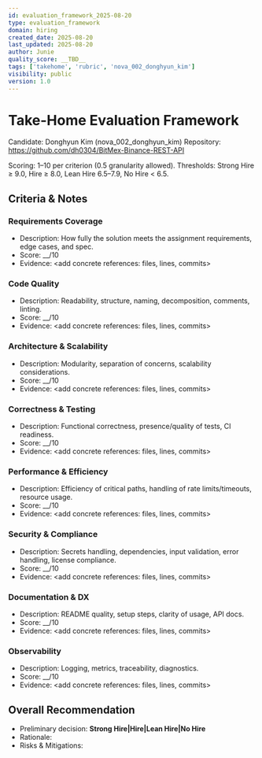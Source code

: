 ```yaml
---
id: evaluation_framework_2025-08-20
type: evaluation_framework
domain: hiring
created_date: 2025-08-20
last_updated: 2025-08-20
author: Junie
quality_score: __TBD__
tags: ['takehome', 'rubric', 'nova_002_donghyun_kim']
visibility: public
version: 1.0
---
```



# Take-Home Evaluation Framework

Candidate: Donghyun Kim (nova_002_donghyun_kim)
Repository: https://github.com/dh0304/BitMex-Binance-REST-API

Scoring: 1–10 per criterion (0.5 granularity allowed). Thresholds: Strong Hire ≥ 9.0, Hire ≥ 8.0, Lean Hire 6.5–7.9, No Hire < 6.5.

## Criteria & Notes

### Requirements Coverage
- Description: How fully the solution meets the assignment requirements, edge cases, and spec.
- Score: __/10
- Evidence: <add concrete references: files, lines, commits>

### Code Quality
- Description: Readability, structure, naming, decomposition, comments, linting.
- Score: __/10
- Evidence: <add concrete references: files, lines, commits>

### Architecture & Scalability
- Description: Modularity, separation of concerns, scalability considerations.
- Score: __/10
- Evidence: <add concrete references: files, lines, commits>

### Correctness & Testing
- Description: Functional correctness, presence/quality of tests, CI readiness.
- Score: __/10
- Evidence: <add concrete references: files, lines, commits>

### Performance & Efficiency
- Description: Efficiency of critical paths, handling of rate limits/timeouts, resource usage.
- Score: __/10
- Evidence: <add concrete references: files, lines, commits>

### Security & Compliance
- Description: Secrets handling, dependencies, input validation, error handling, license compliance.
- Score: __/10
- Evidence: <add concrete references: files, lines, commits>

### Documentation & DX
- Description: README quality, setup steps, clarity of usage, API docs.
- Score: __/10
- Evidence: <add concrete references: files, lines, commits>

### Observability
- Description: Logging, metrics, traceability, diagnostics.
- Score: __/10
- Evidence: <add concrete references: files, lines, commits>

## Overall Recommendation
- Preliminary decision: __Strong Hire|Hire|Lean Hire|No Hire__
- Rationale: <concise evidence-based rationale>
- Risks & Mitigations: <list>

